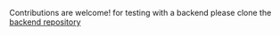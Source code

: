 Contributions are welcome!
for testing with a backend please clone the [backend repository](https://github.com/HoylakeComputerClub/contact-app-be)
